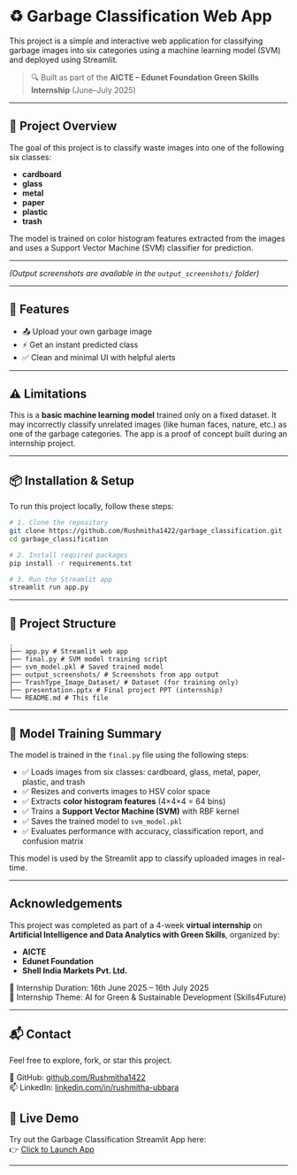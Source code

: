 # ♻️ Garbage Classification Web App

This project is a simple and interactive web application for classifying garbage images into six categories using a machine learning model (SVM) and deployed using Streamlit.

> 🔍 Built as part of the **AICTE – Edunet Foundation Green Skills Internship** (June–July 2025)

---

## 🧠 Project Overview

The goal of this project is to classify waste images into one of the following six classes:

- **cardboard**
- **glass**
- **metal**
- **paper**
- **plastic**
- **trash**

The model is trained on color histogram features extracted from the images and uses a Support Vector Machine (SVM) classifier for prediction.

---


*(Output screenshots are available in the `output_screenshots/` folder)*

---

## 🚀 Features

- 📤 Upload your own garbage image
- ⚡ Get an instant predicted class
- ✅ Clean and minimal UI with helpful alerts

---

## ⚠️ Limitations

This is a **basic machine learning model** trained only on a fixed dataset. It may incorrectly classify unrelated images (like human faces, nature, etc.) as one of the garbage categories. The app is a proof of concept built during an internship project.

---

## 📦 Installation & Setup

To run this project locally, follow these steps:

```bash
# 1. Clone the repository
git clone https://github.com/Rushmitha1422/garbage_classification.git
cd garbage_classification

# 2. Install required packages
pip install -r requirements.txt

# 3. Run the Streamlit app
streamlit run app.py
```

---

## 📁 Project Structure 
```
.
├── app.py # Streamlit web app
├── final.py # SVM model training script
├── svm_model.pkl # Saved trained model
├── output_screenshots/ # Screenshots from app output
├── TrashType_Image_Dataset/ # Dataset (for training only)
├── presentation.pptx # Final project PPT (internship)
└── README.md # This file 
```

---

## 🧠 Model Training Summary

The model is trained in the `final.py` file using the following steps:

- ✅ Loads images from six classes: cardboard, glass, metal, paper, plastic, and trash  
- ✅ Resizes and converts images to HSV color space  
- ✅ Extracts **color histogram features** (4×4×4 = 64 bins)  
- ✅ Trains a **Support Vector Machine (SVM)** with RBF kernel  
- ✅ Saves the trained model to `svm_model.pkl`  
- ✅ Evaluates performance with accuracy, classification report, and confusion matrix

This model is used by the Streamlit app to classify uploaded images in real-time.

---

##  Acknowledgements

This project was completed as part of a 4-week **virtual internship** on  
**Artificial Intelligence and Data Analytics with Green Skills**, organized by:

- **AICTE**
- **Edunet Foundation**
- **Shell India Markets Pvt. Ltd.**

📅 Internship Duration: 16th June 2025 – 16th July 2025  
📌 Internship Theme: AI for Green & Sustainable Development (Skills4Future)

---

## 📬 Contact

Feel free to explore, fork, or star this project.

🔗 GitHub: [github.com/Rushmitha1422](https://github.com/Rushmitha1422)  
📫 LinkedIn: [linkedin.com/in/rushmitha-ubbara](https://www.linkedin.com/in/rushmithareddyubbara)  

## 🚀 Live Demo

Try out the Garbage Classification Streamlit App here:  
👉 [Click to Launch App](https://garbage-classification-tool.streamlit.app/)

---



